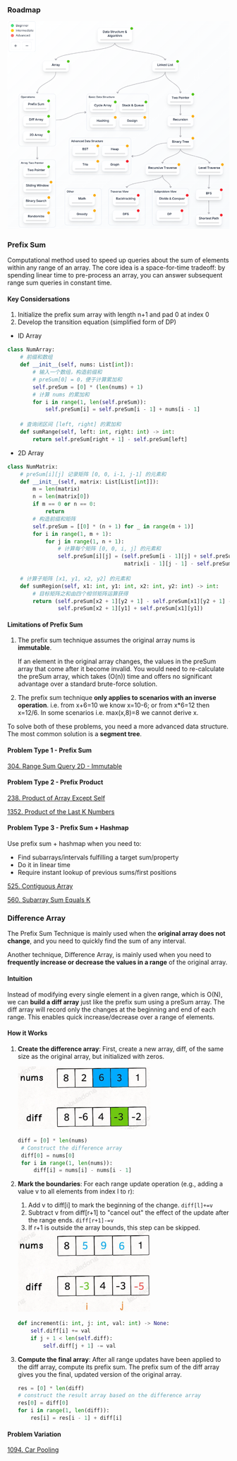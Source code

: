 ### Roadmap
![eg](src/1.png)

### Prefix Sum

Computational method used to speed up queries about the sum of elements within any range of an array. The core idea is a space-for-time tradeoff: by spending linear time to pre-process an array, you can answer subsequent range sum queries in constant time.

#### Key Considersations

1. Initialize the prefix sum array with length n+1 and pad 0 at index 0
2. Develop the transition equation (simplified form of DP)

- ID Array

```Python
class NumArray:
    # 前缀和数组
    def __init__(self, nums: List[int]):
        # 输入一个数组，构造前缀和
        # preSum[0] = 0，便于计算累加和
        self.preSum = [0] * (len(nums) + 1)
        # 计算 nums 的累加和
        for i in range(1, len(self.preSum)):
            self.preSum[i] = self.preSum[i - 1] + nums[i - 1]

    # 查询闭区间 [left, right] 的累加和
    def sumRange(self, left: int, right: int) -> int:
        return self.preSum[right + 1] - self.preSum[left]

```

- 2D Array

```Python
class NumMatrix:
    # preSum[i][j] 记录矩阵 [0, 0, i-1, j-1] 的元素和
    def __init__(self, matrix: List[List[int]]):
        m = len(matrix)
        n = len(matrix[0])
        if m == 0 or n == 0:
            return
        # 构造前缀和矩阵
        self.preSum = [[0] * (n + 1) for _ in range(m + 1)]
        for i in range(1, m + 1):
            for j in range(1, n + 1):
                # 计算每个矩阵 [0, 0, i, j] 的元素和
                self.preSum[i][j] = (self.preSum[i - 1][j] + self.preSum[i][j - 1] +
                                     matrix[i - 1][j - 1] - self.preSum[i - 1][j - 1])

    # 计算子矩阵 [x1, y1, x2, y2] 的元素和
    def sumRegion(self, x1: int, y1: int, x2: int, y2: int) -> int:
        # 目标矩阵之和由四个相邻矩阵运算获得
        return (self.preSum[x2 + 1][y2 + 1] - self.preSum[x1][y2 + 1] -
                self.preSum[x2 + 1][y1] + self.preSum[x1][y1])

```

#### Limitations of Prefix Sum

1. The prefix sum technique assumes the original array nums is **immutable**.

    If an element in the original array changes, the values in the preSum array that come after it become invalid. You would need to re-calculate the preSum array, which takes \(O(n)\) time and offers no significant advantage over a standard brute-force solution.

2. The prefix sum technique **only applies to scenarios with an inverse operation**. i.e. from x+6=10 we know x=10-6; or from x*6=12 then x=12/6. In some scenarios i.e. max(x,8)=8 we cannot derive x.

To solve both of these problems, you need a more advanced data structure. The most common solution is a **segment tree**.

#### Problem Type 1 - Prefix Sum

[304. Range Sum Query 2D - Immutable](https://leetcode.com/problems/range-sum-query-2d-immutable/description/)

#### Problem Type 2 - Prefix Product

[238. Product of Array Except Self](https://leetcode.com/problems/product-of-array-except-self/description/)

[1352. Product of the Last K Numbers](https://leetcode.com/problems/product-of-the-last-k-numbers/description/)

#### Problem Type 3 - Prefix Sum + Hashmap

Use prefix sum + hashmap when you need to:
- Find subarrays/intervals fulfilling a target sum/property
- Do it in linear time
- Require instant lookup of previous sums/first positions

[525. Contiguous Array](https://leetcode.com/problems/contiguous-array/description/)

[560. Subarray Sum Equals K](https://leetcode.com/problems/subarray-sum-equals-k/description/)


### Difference Array

The Prefix Sum Technique is mainly used when the **original array does not change**, and you need to quickly find the sum of any interval. 

Another technique, Difference Array, is mainly used when you need to **frequently increase or decrease the values in a range** of the original array.

#### Intuition

Instead of modifying every single element in a given range, which is O(N), we can **build a diff array** just like the prefix sum using a preSum array. The diff array will record only the changes at the beginning and end of each range. This enables quick increase/decrease over a range of elements.

#### How it Works

1. **Create the difference array**: First, create a new array, diff, of the same size as the original array, but initialized with zeros.
   
   <img src="src/array1.png" width="300"> 

   ```Python
   diff = [0] * len(nums)
    # Construct the difference array
    diff[0] = nums[0]
    for i in range(1, len(nums)):
        diff[i] = nums[i] - nums[i - 1]
   ```
2. **Mark the boundaries**: For each range update operation (e.g., adding a value v to all elements from index l to r):
    1. Add v to diff[i] to mark the beginning of the change. ```diff[l]+=v```
    2. Subtract v from diff[r+1] to "cancel out" the effect of the update after the range ends. ```diff[r+1]-=v```
    3. If r+1 is outside the array bounds, this step can be skipped.

   <img src="src/array2.png" width="300"> 

    ```Python
    def increment(i: int, j: int, val: int) -> None:
        self.diff[i] += val
        if j + 1 < len(self.diff):
            self.diff[j + 1] -= val
   ```
3. **Compute the final array**: After all range updates have been applied to the diff array, compute its prefix sum. The prefix sum of the diff array gives you the final, updated version of the original array.

    ```Python
    res = [0] * len(diff)
    # construct the result array based on the difference array
    res[0] = diff[0]
    for i in range(1, len(diff)):
        res[i] = res[i - 1] + diff[i]
   ```
#### Problem Variation

[1094. Car Pooling](https://leetcode.com/problems/car-pooling/description/)

